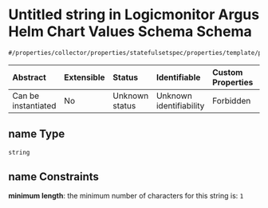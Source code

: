 # Untitled string in Logicmonitor Argus Helm Chart Values Schema Schema

```txt
#/properties/collector/properties/statefulsetspec/properties/template/properties/spec/properties/containers/items#/properties/collector/properties/statefulsetSpec/properties/template/properties/spec/properties/containers/items/properties/name
```



| Abstract            | Extensible | Status         | Identifiable            | Custom Properties | Additional Properties | Access Restrictions | Defined In                                                        |
| :------------------ | :--------- | :------------- | :---------------------- | :---------------- | :-------------------- | :------------------ | :---------------------------------------------------------------- |
| Can be instantiated | No         | Unknown status | Unknown identifiability | Forbidden         | Allowed               | none                | [values.schema.json\*](values.schema.json "open original schema") |

## name Type

`string`

## name Constraints

**minimum length**: the minimum number of characters for this string is: `1`
